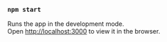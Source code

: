 


### `npm start`

Runs the app in the development mode.<br />
Open [http://localhost:3000](http://localhost:3000) to view it in the browser.



